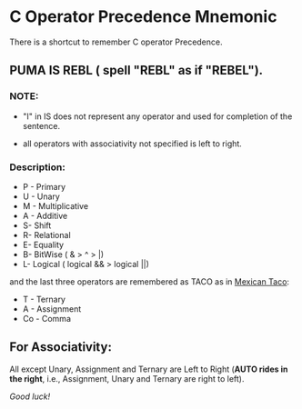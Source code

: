 # C Operator Precedence Mnemonic

There is a shortcut to remember C operator Precedence.

## **PUMA IS REBL** ( spell "REBL" as if "REBEL").

### NOTE:

- "I" in IS does not represent any operator and used for completion of the sentence.

- all operators with associativity not specified is left to right.

### Description:

* P - Primary
* U - Unary
* M - Multiplicative
* A - Additive
* S- Shift
* R- Relational
* E- Equality
* B- BitWise ( & > ^ > |)
* L- Logical ( logical && > logical ||)

and the last three operators are remembered as TACO as in [Mexican Taco](https://en.wikipedia.org/wiki/Taco):

* T - Ternary
* A - Assignment
* Co - Comma


## For Associativity:

All except Unary, Assignment and Ternary are Left to Right (**AUTO rides in the right**, i.e., Assignment, Unary and Ternary are right to left).

_Good luck!_
